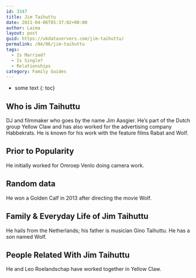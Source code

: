 ```yaml
---
id: 3347
title: Jim Taihuttu
date: 2021-04-06T05:37:02+00:00
author: Laima
layout: post
guid: https://ukdataservers.com/jim-taihuttu/
permalink: /04/06/jim-taihuttu
tags:
  - Is Married?
  - Is Single?
  - Relationships
category: Family Guides
---
```


* some text
{: toc}


## Who is Jim Taihuttu
                  
                  
                  
DJ and filmmaker who goes by the name Jim Aasgier. He&#8217;s part of the Dutch group Yellow Claw and has also worked for the advertising company Habbekrats. He is known for his work with the feature films Rabat and Wolf.
                  
              
            
              
            
                
                
                
## Prior to Popularity
                  
                  
                  
He initially worked for Omroep Venlo doing camera work.
                  
              
            
              
            
                
                
                
## Random data
                  
                  
                  
He won a Golden Calf in 2013 after directing the movie Wolf.
                  
              
            
              
            
                
                
                
## Family & Everyday Life of Jim Taihuttu
                  
                  
                  
He hails from the Netherlands; his father is musician Gino Taihuttu. He has a son named Wolf.
                  
              
            
              
            
                
                
                
## People Related With Jim Taihuttu
                  
                  
                  
He and Leo Roelandschap have worked together in Yellow Claw.
                  
              
            
              
            
                
              
            
              
              
            
            
              
            
          
          
          